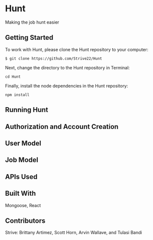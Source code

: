 # Hunt
Making the job hunt easier

## Getting Started
To work with Hunt, please clone the Hunt repository to your computer: 

```
$ git clone https://github.com/Strive22/Hunt
```

Next, change the directory to the Hunt repository in Terminal:

```
cd Hunt
```

Finally, install the node dependencies in the Hunt repository: 

```
npm install
```
## Running Hunt

## Authorization and Account Creation     

## User Model

## Job Model

## APIs Used

## Built With
Mongoose, React

## Contributors
Strive: Brittany Artimez, Scott Horn, Arvin Wallave, and Tulasi Bandi